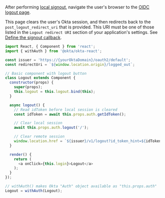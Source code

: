 After performing [local signout](/docs/guides/sign-users-out/react/sign-out-of-your-app/), navigate the user's browser to the [OIDC logout page](https://developer.okta.com/docs/reference/api/oidc/#logout).

This page clears the user's Okta session, and then redirects back to the `post_logout_redirect_uri` that is provided. This URI must be one of those listed in the `Logout redirect URI` section of your application's settings. See [Define the signout callback](/docs/guides/sign-users-out/define-signout-callback/).

```javascript
import React, { Component } from 'react';
import { withAuth } from '@okta/okta-react';

const issuer = 'https://{yourOktaDomain}/oauth2/default';
const redirectUri = `${window.location.origin}/logged_out`;

// Basic component with logout button
class Logout extends Component {
  constructor(props) {
    super(props);
    this.logout = this.logout.bind(this);
  }

  async logout() {
    // Read idToken before local session is cleared
    const idToken = await this.props.auth.getIdToken();

    // Clear local session
    await this.props.auth.logout('/');

    // Clear remote session
    window.location.href = `${issuer}/v1/logout?id_token_hint=${idToken}&post_logout_redirect_uri=${redirectUri}`;
  }

  render() {
    return (
      <a onClick={this.login}>Logout</a>
    );
  }
});

// withAuth() makes Okta "Auth" object available as "this.props.auth"
Logout = withAuth(Logout);


```
